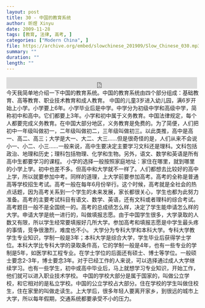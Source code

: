 ```yaml
---
layout: post
title: 30 - 中国的教育系统
author: 昕煜 Xinyu
date: 2009-11-28
tags: [教育, 法律, 高考, ]
categories: ["Modern China", ]
file: https://archive.org/embed/slowchinese_201909/Slow_Chinese_030.mp3
summary: ""
duration: ""
length: ""
---
```


<iframe src="https://archive.org/embed/slowchinese_201909/Slow_Chinese_030.mp3" width="500" height="30" frameborder="0" webkitallowfullscreen="true" mozallowfullscreen="true" allowfullscreen></iframe>
今天我简单地介绍一下中国的教育系统。中国的教育系统由四个部分组成：基础教育、高等教育、职业技术教育和成人教育。
中国的儿童3岁进入幼儿园，满6岁开始上小学。小学要上6年。小学毕业后是中学。中学分为初级中学和高级中学，简称初中和高中。它们都要上3年。小学和初中属于义务教育。中国法律规定，每个人都要完成义务教育。在中国大部分地区，义务教育是免费的。为了简便，人们把初中一年级叫做初一，二年级叫做初二，三年级叫做初三。以此类推，高中是高一、高二、高三；大学是大一、大二、大三……但是很奇怪的是，人们从来不会说小一、小二、小三……一般来说，高中生要决定主要学习文科还是理科。文科包括政治、地理和历史；理科包括物理、化学和生物。另外，语文、数学和英语是所有高中生都要学习的课程。
小学的选择一般按照家庭地址：家住在哪里，就到哪里的小学上学。初中也差不多。但高中和大学就不一样了。人们都想去比较好的高中上学，所以就要参加中考。同样的道理，上大学前要参加高考。高考的全称是普通高等学校招生考试。高考一般在每年6月份举行。这个时候，高考就是全社会的热点话题，因为高考关系到一个学生的未来发展，家长都很关心，学生也都为此努力准备。高考的主要考试科目有语文、数学、英语，还有文科或者理科的综合考试。高考题目一般不是全国统一的。高考的总成绩怎么样，决定了学生能申请怎么样的大学。申请大学是统一进行的，叫做填报志愿。由于中国学生很多，大学录取的人数又有限，所以学生经常要填报好几所大学。参加高考和填报志愿是中学生最头疼的事情，竞争很激烈，难度也不小。
大学分为专科大学和本科大学。专科大学教学生专业知识，学制一般是3年；本科大学是综合大学，学生毕业后获得学士学位。本科大学比专科大学的录取条件高，它的学制一般是4年，也有一些专业的学制是5年，如医学和工程专业。在学士学位的后面还有硕士、博士等学位。一般硕士要念2-3年，博士要念3年。对于已经工作的人来说，可以选择通过成人大学继续学习。也有一些学生，初中或高中毕业后，马上就想学习专业知识，开始工作，他们就可以进入职业技术学校。
中国的学校大部分是属于国家的，叫做公立学校，和它相对的是私立学校。中国的公立学校占大部分。住在学校的学生叫做住校生，住在家里的叫做走读生。上大学后，很多年轻人要离开家乡，到很远的城市上大学，所以每年假期，交通系统都要承受不小的压力。
 
